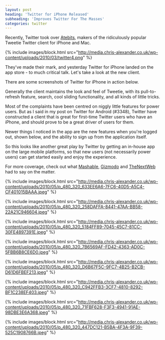 ```yaml
---
layout: post
heading: 'Twitter for iPhone Released'
subheading: 'Improves Twitter For The Masses'
categories: twitter
---
```


Recently, Twitter took over [Atebits](http://web.archive.org/web/20160314054628/http://www.atebits.com/), makers of the ridiculously popular Tweetie Twitter client for iPhone and Mac.

{% include images/block.html src="http://media.chris-alexander.co.uk/wp-content/uploads/2010/03/twitter4.png" %}

They've made their mark, and yesterday Twitter for iPhone landed on the app store - to much critical talk. Let's take a look at the new client.

There are some screenshots of Twitter for iPhone in action below.

Generally the client maintains the look and feel of Tweetie, with its pull-to-refresh feature, search, cool sliding functionality, and all kinds of little tricks.

Most of the complaints have been centred on niggly little features for power users. But as I said in my post on Twitter for Android (#3348), Twitter have constructed a client that is great for first-time Twitter users who have an iPhone, and should prove to be a great driver of users for them.

Newer things I noticed in the app are the new features when you're logged out, shown below, and the ability to sign up from the application itself.

So this looks like another great play by Twitter by getting an in-house app on the large mobile platforms, so that new users (not necessarily power users) can get started easily and enjoy the experience.

For more coverage, check out what [Mashable](http://mashable.com/2010/05/19/twitter-iphone-official/), [Gizmodo](http://gizmodo.com/5542718/the-iphones-official-and-best-twitter-app-is-now-free) and [TheNextWeb](http://thenextweb.com/apps/2010/05/19/official-twitter-application-for-iphone-out-now-it-is-excellent/) had to say on the matter.

{% include images/block.html src="http://media.chris-alexander.co.uk/wp-content/uploads/2010/05/p_480_320_633EE6A6-7FC6-40D5-A5C4-CF401015BAAA.jpeg" %}

{% include images/block.html src="http://media.chris-alexander.co.uk/wp-content/uploads/2010/05/p_480_320_258DAFFA-8441-47AA-BB58-22A21C946604.jpeg" %}

{% include images/block.html src="http://media.chris-alexander.co.uk/wp-content/uploads/2010/05/p_480_320_5184FF89-7045-45C7-81CC-30FE4897391E.jpeg" %}

{% include images/block.html src="http://media.chris-alexander.co.uk/wp-content/uploads/2010/05/p_480_320_7B6569AF-FD42-4363-AD0C-5FBB6B8CE6D0.jpeg" %}

{% include images/block.html src="http://media.chris-alexander.co.uk/wp-content/uploads/2010/05/p_480_320_D6B67F5C-9FC7-4B25-B2CB-D61D6FBEF213.jpeg" %}

{% include images/block.html src="http://media.chris-alexander.co.uk/wp-content/uploads/2010/05/p_480_320_C942FFB3-3CF7-4810-8292-BF1C238EF403.jpeg" %}

{% include images/block.html src="http://media.chris-alexander.co.uk/wp-content/uploads/2010/05/p_480_320_71FBF628-F3F3-4941-91AE-98DBE3E6A368.jpeg" %}

{% include images/block.html src="http://media.chris-alexander.co.uk/wp-content/uploads/2010/05/p_480_320_447DC121-B5BA-4F3A-9F39-525C1908766B.jpeg" %}
